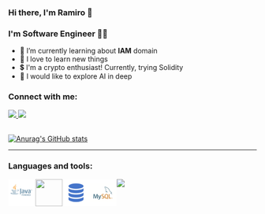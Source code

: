 ### Hi there, I'm Ramiro 👋

### I'm Software Engineer 👨‍💻

- 🌱 I’m currently learning about **IAM** domain
- 🔭 I love to learn new things
- 💲 I'm a crypto enthusiast! Currently, trying Solidity 
- 🤖 I would like to explore AI in deep

### Connect with me:

  <a href="https://www.linkedin.com/in/ramiro-alarcon/">
    <img src="https://img.shields.io/badge/linkedin-%230077B5.svg?&style=for-the-badge&logo=linkedin&logoColor=white" />
  </a>
  <a href="mailto:rramiro88@gmail.com">
    <img src="https://img.shields.io/badge/Gmail-D14836?style=for-the-badge&logo=gmail&logoColor=white" />
  </a>

<br />
<br />

[![Anurag's GitHub stats](https://github-readme-stats.vercel.app/api?username=rramiro88&count_private=true&show_icons=true&hide_border=true)](https://github.com/anuraghazra/github-readme-stats)

<hr/>

### Languages and tools:
<img align="left" height="55" src="https://raw.githubusercontent.com/github/explore/80688e429a7d4ef2fca1e82350fe8e3517d3494d/topics/java/java.png" width="55"/>
<img align="left" height="55" src="https://spring.io/images/spring-logo-9146a4d3298760c2e7e49595184e1975.svg" width="55"/>
<img align="left" width="55px" src="https://raw.githubusercontent.com/github/explore/80688e429a7d4ef2fca1e82350fe8e3517d3494d/topics/sql/sql.png" />
<img align="left" width="55px" src="https://raw.githubusercontent.com/github/explore/80688e429a7d4ef2fca1e82350fe8e3517d3494d/topics/mysql/mysql.png" />
<img align="left" src="https://camo.githubusercontent.com/d9b91b24eea40183b2898642da3330b8edf130fa1da7b5fa7eb08f3962806dc3/687474703a2f2f622e636f6e74656e742e77736f322e636f6d2f73697465732f616c6c2f636f6d6d6f6e2f696d616765732f70726f647563742d6c6f676f732f6964656e746974792d7365727665722e737667" />





